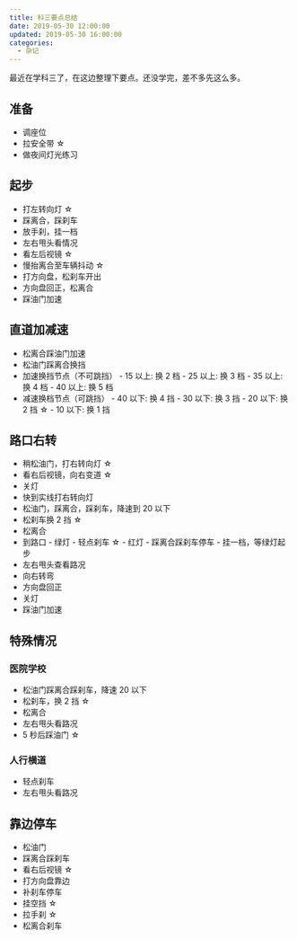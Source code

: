 ```yaml
---
title: 科三要点总结
date: 2019-05-30 12:00:00
updated: 2019-05-30 16:00:00
categories:
  - 杂记
---
```


最近在学科三了，在这边整理下要点。还没学完，差不多先这么多。

<!--more-->

## 准备

- 调座位
- 拉安全带 ☆
- 做夜间灯光练习

## 起步

- 打左转向灯 ☆
- 踩离合，踩刹车
- 放手刹，挂一档
- 左右甩头看情况
- 看左后视镜 ☆
- 慢抬离合至车辆抖动 ☆
- 打方向盘，松刹车开出
- 方向盘回正，松离合
- 踩油门加速

## 直道加减速

- 松离合踩油门加速
- 松油门踩离合换挡
- 加速换挡节点（不可跳挡） - 15 以上: 换 2 档 - 25 以上: 换 3 档 - 35 以上: 换 4 档 - 40 以上: 换 5 档
- 减速换档节点（可跳挡） - 40 以下: 换 4 挡 - 30 以下: 换 3 挡 - 20 以下: 换 2 挡 ☆ - 10 以下: 换 1 挡

## 路口右转

- 稍松油门，打右转向灯 ☆
- 看右后视镜，向右变道 ☆
- 关灯
- 快到实线打右转向灯
- 松油门，踩离合，踩刹车，降速到 20 以下
- 松刹车换 2 挡 ☆
- 松离合
- 到路口 - 绿灯 - 轻点刹车 ☆ - 红灯 - 踩离合踩刹车停车 - 挂一档，等绿灯起步
- 左右甩头查看路况
- 向右转弯
- 方向盘回正
- 关灯
- 踩油门加速

## 特殊情况

### 医院学校

- 松油门踩离合踩刹车，降速 20 以下
- 松刹车，换 2 挡 ☆
- 松离合
- 左右甩头看路况
- 5 秒后踩油门 ☆

### 人行横道

- 轻点刹车
- 左右甩头看路况

## 靠边停车

- 松油门
- 踩离合踩刹车
- 看右后视镜 ☆
- 打方向盘靠边
- 补刹车停车
- 挂空挡 ☆
- 拉手刹 ☆
- 松离合刹车
